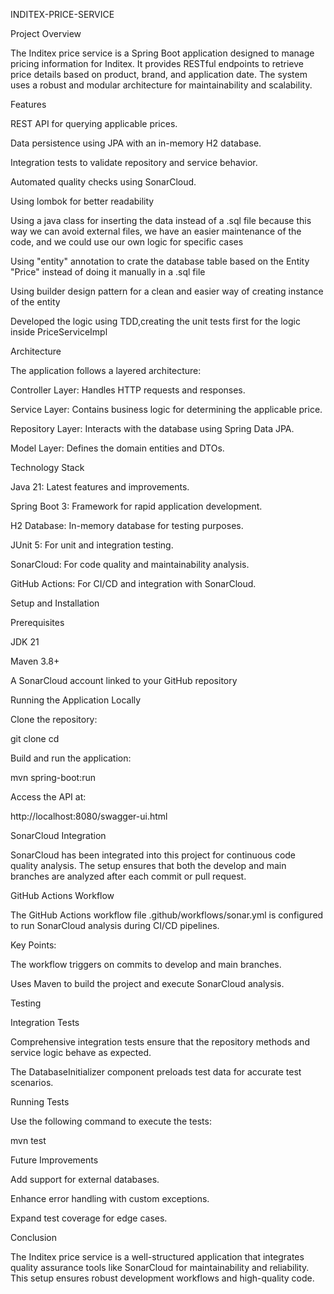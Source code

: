 INDITEX-PRICE-SERVICE

Project Overview

The Inditex price service is a Spring Boot application designed to manage pricing information for Inditex. It provides RESTful endpoints to retrieve price details based on product, brand, and application date. The system uses a robust and modular architecture for maintainability and scalability.

Features

REST API for querying applicable prices.

Data persistence using JPA with an in-memory H2 database.

Integration tests to validate repository and service behavior.

Automated quality checks using SonarCloud.

Using lombok for better readability

Using a java class for inserting the data instead of a .sql file because this way we can avoid external files, we have an easier maintenance of the code, and we could use our own logic for specific cases

Using "entity" annotation to crate the database table based on the Entity "Price" instead of doing it manually in a .sql file

Using builder design pattern for a clean and easier way of creating instance of the entity

Developed the logic using TDD,creating the unit tests first for the logic inside PriceServiceImpl

Architecture

The application follows a layered architecture:

Controller Layer: Handles HTTP requests and responses.

Service Layer: Contains business logic for determining the applicable price.

Repository Layer: Interacts with the database using Spring Data JPA.

Model Layer: Defines the domain entities and DTOs.

Technology Stack

Java 21: Latest features and improvements.

Spring Boot 3: Framework for rapid application development.

H2 Database: In-memory database for testing purposes.

JUnit 5: For unit and integration testing.

SonarCloud: For code quality and maintainability analysis.

GitHub Actions: For CI/CD and integration with SonarCloud.

Setup and Installation

Prerequisites

JDK 21

Maven 3.8+

A SonarCloud account linked to your GitHub repository

Running the Application Locally

Clone the repository:

git clone <repository-url>
cd <repository-folder>

Build and run the application:

mvn spring-boot:run

Access the API at:

http://localhost:8080/swagger-ui.html

SonarCloud Integration

SonarCloud has been integrated into this project for continuous code quality analysis. The setup ensures that both the develop and main branches are analyzed after each commit or pull request.

GitHub Actions Workflow

The GitHub Actions workflow file .github/workflows/sonar.yml is configured to run SonarCloud analysis during CI/CD pipelines.

Key Points:

The workflow triggers on commits to develop and main branches.

Uses Maven to build the project and execute SonarCloud analysis.

Testing

Integration Tests

Comprehensive integration tests ensure that the repository methods and service logic behave as expected.

The DatabaseInitializer component preloads test data for accurate test scenarios.

Running Tests

Use the following command to execute the tests:

mvn test

Future Improvements

Add support for external databases.

Enhance error handling with custom exceptions.

Expand test coverage for edge cases.

Conclusion

The Inditex price service is a well-structured application that integrates quality assurance tools like SonarCloud for maintainability and reliability. This setup ensures robust development workflows and high-quality code.

